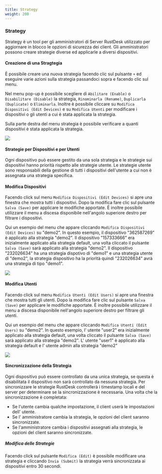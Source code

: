 ```yaml
---
title: Strategy
weight: 200
---
```


### Strategy

Strategy è un tool per gli amministratori di Server RustDesk utilizzato per aggiornare in blocco le opzioni di sicurezza dei client. Gli amministratori possono creare strategie diverse ed applicarle a diversi dispositivi.

#### Creazione di una Stragtegia

È possibile creare una nuova strategia facendo clic sul pulsante `+` ed eseguire varie azioni sulla strategia passandoci sopra e facendo clic sul menu.

Nel menu pop-up è possibile scegliere di `Abilitare (Enable)` o `Disabilitare (Disable)` la strategia, `Rinominarla (Rename)`, `Duplicarla (Duplicate)` o `Eliminarla`. Inoltre è possibile cliccare su `Modifica Dispositivi (Edit Devices)` e su `Modifica Utenti` per modificare i dispositivi o gli utenti a cui è stata applicata la strategia.

Sulla parte destra del menu strategia è possibile verificare a quanti dispositivi è stata applicata la strategia.

![](/docs/en/self-host/rustdesk-server-pro/strategy/images/strategy_menu.png)

#### Strategie per Dispositivi e per Utenti

Ogni dispositivo può essere gestito da una sola strategia e le strategie sui dispositivi hanno priorità rispetto alle strategie utente. Le strategie utente sono responsabili della gestione di tutti i dispositivi dell'utente a cui non è assegnata una strategia specifica.

#### Modifica Dispositivi

Facendo click sul menu `Modifica Dispositivi (Edit Devices)` si apre una finestra che mostra tutti i dispositivi. Dopo la modifica fare clic sul pulsante `Salva (Save)` per applicare le modifiche apportate. È inoltre possibile utilizzare il menu a discesa disponibile nell'angolo superiore destro per filtrare i dispositivi.

Qui un esempio del menu che appare cliccando `Modifica Dispositivi (Edit Devices)` su "demo2". In questo esempio, il dispositivo "362587269" è applicato alla strategia "demo2". Il dispositivo "157333666" era inizialmente applicato alla strategia default, una volta cliccato il pulsante `Salva (Save)` sarà applicato alla strategia "demo2". Il dispositivo "232026634" ha una strategia dispotivo di "demo1" e una strategia utente di "demo2", la strategia dispositivo ha la priorità quindi "232026634" avrà una strategia di tipo "demo1".

![](/docs/en/self-host/rustdesk-server-pro/strategy/images/edit_devices.png)

#### Modifica Utenti

Facendo click sul menu `Modifica Utenti (Edit Users)` si apre una finestra che mostra tutti gli utenti. Dopo la modifica fare clic sul pulsante `Salva (Save)` per applicare le modifiche apportate. È inoltre possibile utilizzare il menu a discesa disponibile nell'angolo superiore destro per filtrare gli utenti.

Qui un esempio del menu che appare cliccando `Modifica Utenti (Edit Users)` su "demo2". In questo esempio, l' utente "user2" era inizialmente applicato alla strategia default, una volta cliccato il pulsante `Salva (Save)` sarà applicato alla strategia "demo2". L' utente "user1" è applicato alla strategia default e l' utente admin alla strategia "demo2"

![](/docs/en/self-host/rustdesk-server-pro/strategy/images/edit_users.png)

#### Sincronizzazione della Strategia

Ogni dispositivo può essere controllato da una unica strategia, se questa è disabilitata il dispositivo non sarà controllato da nessuna strategia. Per sincronizzare le strategie RustDesk controllerà i timestamp locali e del server per determinare se la sincronizzazione è necessaria. Una volta che la sincronizzazione è completata:

* Se l'utente cambia qualche impostazione, il client userà le impostazioni dell' utente.
* Se l' amministratore cambia la strategia, le opzioni del client saranno sincronizzate.
* Se l'amministratore cambia i dispositivi assegnati alla strategia, le opzioni del client saranno sincronizzate.

##### Modifica delle Strategie

Facendo click sul pulsante `Modifica (Edit)` è possibile modificare una strategia e cliccando `Invia (Submit)` la strategia verrà sincronizzata ai dispositivi entro 30 secondi.